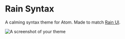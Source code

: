 # Rain Syntax

A calming syntax theme for Atom. Made to match [Rain UI]().

![A screenshot of your theme](https://dl.dropboxusercontent.com/u/3106750/github/rain-ui-screenshot.png)
